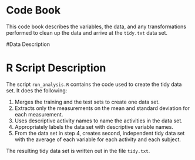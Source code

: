 # Code Book
This code book describes the variables, the data, and any transformations performed to clean up the data and arrive at the `tidy.txt` data set.

#Data Description

# R Script Description
The script `run_analysis.R` contains the code used to create the tidy data set. It does the following:
1. Merges the training and the test sets to create one data set.
2. Extracts only the measurements on the mean and standard deviation for each measurement.
3. Uses descriptive activity names to name the activities in the data set. 
4. Appropriately labels the data set with descriptive variable names. 
5. From the data set in step 4, creates second, independent tidy data set with the average of each variable for each activity and each subject. 

The resulting tidy data set is written out in the file `tidy.txt`.
